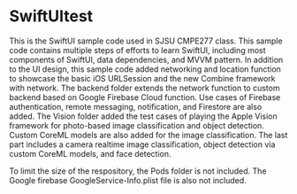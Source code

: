 # SwiftUItest
This is the SwiftUI sample code used in SJSU CMPE277 class. This sample code contains multiple steps of efforts to learn SwiftUI, including most components of SwiftUI, data dependencies, and MVVM pattern. In addition to the UI design, this sample code added networking and location function to showcase the basic iOS URLSession and the new Combine framework with network. The backend folder extends the network function to custom backend based on Google Firebase Cloud function. Use cases of Firebase authentication, remote messaging, notification, and Firestore are also added. The Vision folder added the test cases of playing the Apple Vision framework for photo-based image classification and object detection. Custom CoreML models are also added for the image classification. The last part includes a camera realtime image classification, object detection via custom CoreML models, and face detection.

To limit the size of the respository, the Pods folder is not included. The Google firebase GoogleService-Info.plist file is also not included.
